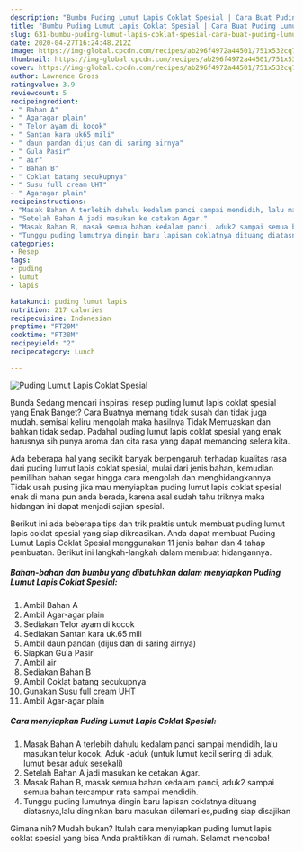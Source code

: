 ```yaml
---
description: "Bumbu Puding Lumut Lapis Coklat Spesial | Cara Buat Puding Lumut Lapis Coklat Spesial Yang Bisa Manjain Lidah"
title: "Bumbu Puding Lumut Lapis Coklat Spesial | Cara Buat Puding Lumut Lapis Coklat Spesial Yang Bisa Manjain Lidah"
slug: 631-bumbu-puding-lumut-lapis-coklat-spesial-cara-buat-puding-lumut-lapis-coklat-spesial-yang-bisa-manjain-lidah
date: 2020-04-27T16:24:48.212Z
image: https://img-global.cpcdn.com/recipes/ab296f4972a44501/751x532cq70/puding-lumut-lapis-coklat-spesial-foto-resep-utama.jpg
thumbnail: https://img-global.cpcdn.com/recipes/ab296f4972a44501/751x532cq70/puding-lumut-lapis-coklat-spesial-foto-resep-utama.jpg
cover: https://img-global.cpcdn.com/recipes/ab296f4972a44501/751x532cq70/puding-lumut-lapis-coklat-spesial-foto-resep-utama.jpg
author: Lawrence Gross
ratingvalue: 3.9
reviewcount: 5
recipeingredient:
- " Bahan A"
- " Agaragar plain"
- " Telor ayam di kocok"
- " Santan kara uk65 mili"
- " daun pandan dijus dan di saring airnya"
- " Gula Pasir"
- " air"
- " Bahan B"
- " Coklat batang secukupnya"
- " Susu full cream UHT"
- " Agaragar plain"
recipeinstructions:
- "Masak Bahan A terlebih dahulu kedalam panci sampai mendidih, lalu masukan telur kocok. Aduk -aduk (untuk lumut kecil sering di aduk, lumut besar aduk sesekali)"
- "Setelah Bahan A jadi masukan ke cetakan Agar."
- "Masak Bahan B, masak semua bahan kedalam panci, aduk2 sampai semua bahan tercampur rata sampai mendidih."
- "Tunggu puding lumutnya dingin baru lapisan coklatnya dituang diatasnya,lalu dinginkan baru masukan dilemari es,puding siap disajikan"
categories:
- Resep
tags:
- puding
- lumut
- lapis

katakunci: puding lumut lapis 
nutrition: 217 calories
recipecuisine: Indonesian
preptime: "PT20M"
cooktime: "PT38M"
recipeyield: "2"
recipecategory: Lunch

---
```



![Puding Lumut Lapis Coklat Spesial](https://img-global.cpcdn.com/recipes/ab296f4972a44501/751x532cq70/puding-lumut-lapis-coklat-spesial-foto-resep-utama.jpg)

Bunda Sedang mencari inspirasi resep puding lumut lapis coklat spesial yang Enak Banget? Cara Buatnya memang tidak susah dan tidak juga mudah. semisal keliru mengolah maka hasilnya Tidak Memuaskan dan bahkan tidak sedap. Padahal puding lumut lapis coklat spesial yang enak harusnya sih punya aroma dan cita rasa yang dapat memancing selera kita.



Ada beberapa hal yang sedikit banyak berpengaruh terhadap kualitas rasa dari puding lumut lapis coklat spesial, mulai dari jenis bahan, kemudian pemilihan bahan segar hingga cara mengolah dan menghidangkannya. Tidak usah pusing jika mau menyiapkan puding lumut lapis coklat spesial enak di mana pun anda berada, karena asal sudah tahu triknya maka hidangan ini dapat menjadi sajian spesial.


Berikut ini ada beberapa tips dan trik praktis untuk membuat puding lumut lapis coklat spesial yang siap dikreasikan. Anda dapat membuat Puding Lumut Lapis Coklat Spesial menggunakan 11 jenis bahan dan 4 tahap pembuatan. Berikut ini langkah-langkah dalam membuat hidangannya.

<!--inarticleads1-->

##### Bahan-bahan dan bumbu yang dibutuhkan dalam menyiapkan Puding Lumut Lapis Coklat Spesial:

1. Ambil  Bahan A
1. Ambil  Agar-agar plain
1. Sediakan  Telor ayam di kocok
1. Sediakan  Santan kara uk.65 mili
1. Ambil  daun pandan (dijus dan di saring airnya)
1. Siapkan  Gula Pasir
1. Ambil  air
1. Sediakan  Bahan B
1. Ambil  Coklat batang secukupnya
1. Gunakan  Susu full cream UHT
1. Ambil  Agar-agar plain




<!--inarticleads2-->

##### Cara menyiapkan Puding Lumut Lapis Coklat Spesial:

1. Masak Bahan A terlebih dahulu kedalam panci sampai mendidih, lalu masukan telur kocok. Aduk -aduk (untuk lumut kecil sering di aduk, lumut besar aduk sesekali)
1. Setelah Bahan A jadi masukan ke cetakan Agar.
1. Masak Bahan B, masak semua bahan kedalam panci, aduk2 sampai semua bahan tercampur rata sampai mendidih.
1. Tunggu puding lumutnya dingin baru lapisan coklatnya dituang diatasnya,lalu dinginkan baru masukan dilemari es,puding siap disajikan




Gimana nih? Mudah bukan? Itulah cara menyiapkan puding lumut lapis coklat spesial yang bisa Anda praktikkan di rumah. Selamat mencoba!
